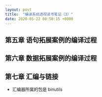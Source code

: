 ```yaml
---
layout: post
title:  "编译系统透视读书笔记（3）"
date: 2020-05-22 08:50:15 +0000   
---
```


第五章 语句拓展案例的编译过程
------

第六章 数据拓展案例的编译过程
------

第七章 汇编与链接
------

* 汇编器所属的包是 binutils